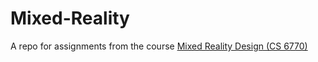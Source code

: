 # Mixed-Reality
A repo for assignments from the course <a href="http://ael.gatech.edu/mrdesignclass/syllabus/" target="_blank">Mixed Reality Design (CS 6770)</a>
